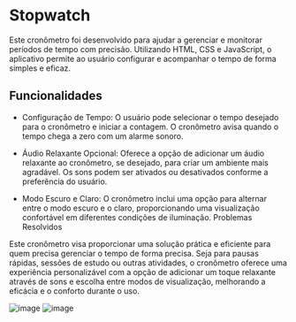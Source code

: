 <h1>Stopwatch</h1>

Este cronômetro foi desenvolvido para ajudar a gerenciar e monitorar períodos de tempo com precisão. Utilizando HTML, CSS e JavaScript, o aplicativo permite ao usuário configurar e acompanhar o tempo de forma simples e eficaz.

<h2>Funcionalidades</h2>

 - Configuração de Tempo: O usuário pode selecionar o tempo desejado para o cronômetro e iniciar a contagem. O cronômetro avisa quando o tempo chega a zero com um alarme sonoro.

 - Áudio Relaxante Opcional: Oferece a opção de adicionar um áudio relaxante ao cronômetro, se desejado, para criar um ambiente mais agradável. Os sons podem ser ativados ou desativados conforme a preferência do usuário.

 - Modo Escuro e Claro: O cronômetro inclui uma opção para alternar entre o modo escuro e o claro, proporcionando uma visualização confortável em diferentes condições de iluminação.
Problemas Resolvidos

Este cronômetro visa proporcionar uma solução prática e eficiente para quem precisa gerenciar o tempo de forma precisa. Seja para pausas rápidas, sessões de estudo ou outras atividades, o cronômetro oferece uma experiência personalizável com a opção de adicionar um toque relaxante através de sons e escolha entre modos de visualização, melhorando a eficácia e o conforto durante o uso.

![image](https://github.com/mviniciussb/Focus-Timer/assets/108037526/eb1d62e4-738c-45e8-bbb7-a7a023ab193c)
![image](https://github.com/mviniciussb/Focus-Timer/assets/108037526/8bbf3e31-b60b-4e86-84dc-d14c238fbd5e)


